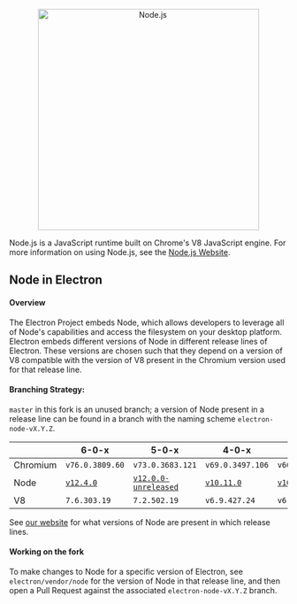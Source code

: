 <p align="center">
  <a href="https://nodejs.org/">
    <img
      alt="Node.js"
      src="https://nodejs.org/static/images/logo-light.svg"
      width="400"
    />
  </a>
</p>

Node.js is a JavaScript runtime built on Chrome's V8 JavaScript engine. For
more information on using Node.js, see the
[Node.js Website](https://nodejs.org/).

## Node in Electron

#### Overview 

The Electron Project embeds Node, which allows developers to leverage all of Node's capabilities and access the filesystem on your desktop platform. Electron embeds different versions of Node in different release lines of Electron. These versions are chosen such that they depend on a version of V8 compatible with the version of V8 present in the Chromium version used for that release line.

#### Branching Strategy:
`master` in this fork is an unused branch; a version of Node present in a release line can be found in a branch with the naming scheme
`electron-node-vX.Y.Z`.

|  | 6-0-x | 5-0-x | 4-0-x | 3-0-x | 2-0-x | 1-8-x | 1-7-x |
|---|---|---|---|---|---|---|---|
| Chromium | `v76.0.3809.60` | `v73.0.3683.121` | `v69.0.3497.106` | `v66.0.3359.181` | `v61.0.3163.100` | `v59.0.3071.115` | `v58.0.3029.110` |
| Node | [`v12.4.0`][node60x] | [`v12.0.0-unreleased`][node50x] | [`v10.11.0`][node40x] | [`v10.2.0`][node30x] | [`v8.9.3`][node20x] | [`v8.2.1`][node18x] | [`v7.9.0`][node17x] |
| V8 | `7.6.303.19` | `7.2.502.19` | `v6.9.427.24` | `v6.6.346.23` | `v6.1.534.36` | `v5.8.283.38` | `v5.5.372.40` |

See [our website](https://electronjs.org) for what versions of Node are present in which release lines.

#### Working on the fork

To make changes to Node for a specific version of Electron, see `electron/vendor/node` for the version of Node in that release line, and then open a Pull Request against the associated `electron-node-vX.Y.Z` branch.

[node17x]: https://github.com/electron/node/tree/electron-node-v7.9.0
[node18x]: https://github.com/electron/node/tree/electron-node-v8.2.1
[node20x]: https://github.com/electron/node/tree/electron-node-v8.9.3
[node30x]: https://github.com/electron/node/tree/electron-node-v10.2.0
[node40x]: https://github.com/electron/node/tree/electron-node-v10.11.0-V8-6.9
[node50x]: https://github.com/electron/node/tree/electron-node-v12.x
[node60x]: https://github.com/electron/node/commits/electron-node-v12.4
